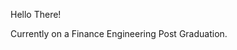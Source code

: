 Hello There!

Currently on a Finance Engineering Post Graduation.

<!---
kaseiro98/kaseiro98 is a ✨ special ✨ repository because its `README.md` (this file) appears on your GitHub profile.
You can click the Preview link to take a look at your changes.
--->
